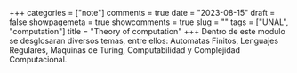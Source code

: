 +++
categories = ["note"]
comments = true
date = "2023-08-15"
draft = false
showpagemeta = true
showcomments = true
slug = ""
tags = ["UNAL", "computation"]
title = "Theory of computation"
+++
Dentro de este modulo se desglosaran diversos temas, entre ellos: Automatas Finitos, Lenguajes Regulares, Maquinas de Turing, Computabilidad y Complejidad Computacional.